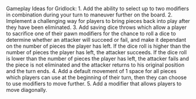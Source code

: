Gameplay Ideas for Gridlock:
    1. Add the ability to select up to two modifiers in combination during your turn to maneuver further on the board.
    2. Implement a challenging way for players to bring pieces back into play after they have been eliminated.
    3. Add saving dice throws which allow a player to sacrifice one of their pawn modifiers for the chance to roll a dice to determine whether an attacker will succeed or fail, and make it dependant on the number of pieces the player has left. If the dice roll is higher than the number of pieces the player has left, the attacker succeeds. If the dice roll is lower than the number of pieces the player has left, the attacker fails and the piece is not eliminated and the attacker returns to his original position and the turn ends.
    4. Add a default movement of 1 space for all pieces which players can use at the beginning of their turn, then they can choose to use modifiers to move further.
    5. Add a modifier that allows players to move diagonally.